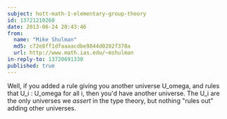 ```yaml
---
subject: hott-math-1-elementary-group-theory
id: 13721210260
date: 2013-06-24 20:43:46
from:
  name: "Mike Shulman"
  md5: c72e8ff1dfaaaacdbe9844d0202f378a
  url: http://www.math.ias.edu/~mshulman
in-reply-to: 13720691330
published: true
---
```

Well, if you added a rule giving you another universe U_omega, and rules that U_i : U_omega for all i, then you'd have another universe. The U_i are the only universes we _assert_ in the type theory, but nothing "rules out" adding other universes.
